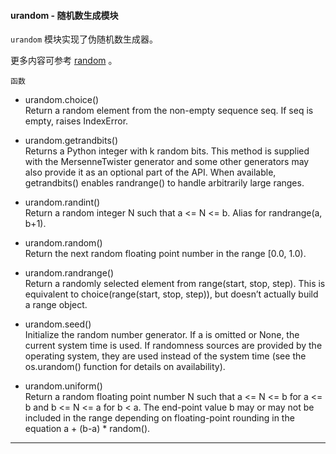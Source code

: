 #### **urandom** - 随机数生成模块
`urandom` 模块实现了伪随机数生成器。

更多内容可参考 [random](https://docs.python.org/3/library/random.html?highlight=random#module-random) 。

`函数` 

- urandom.choice()  
  Return a random element from the non-empty sequence seq. If seq is empty, raises IndexError.

- urandom.getrandbits()  
  Returns a Python integer with k random bits. This method is supplied with the MersenneTwister generator and some other generators may also provide it as an optional part of the API. When available, getrandbits() enables randrange() to handle arbitrarily large ranges.

- urandom.randint()  
  Return a random integer N such that a <= N <= b. Alias for randrange(a, b+1).

- urandom.random()  
  Return the next random floating point number in the range [0.0, 1.0).

- urandom.randrange()  
  Return a randomly selected element from range(start, stop, step). This is equivalent to choice(range(start, stop, step)), but doesn’t actually build a range object.


- urandom.seed()  
  Initialize the random number generator.
  If a is omitted or None, the current system time is used. If randomness sources are provided by the operating system, they are used instead of the system time (see the os.urandom() function for details on availability).

- urandom.uniform()  
  Return a random floating point number N such that a <= N <= b for a <= b and b <= N <= a for b < a.
  The end-point value b may or may not be included in the range depending on floating-point rounding in the equation a + (b-a) * random().


----------